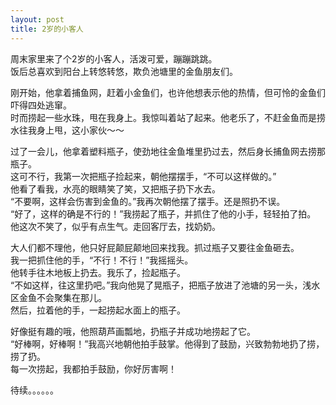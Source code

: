 ```yaml
---
layout: post
title: 2岁的小客人
---
```


<p>周末家里来了个2岁的小客人，活泼可爱，蹦蹦跳跳。<br />
饭后总喜欢到阳台上转悠转悠，欺负池塘里的金鱼朋友们。</p>
<p>刚开始，他拿着捕鱼网，赶着小金鱼们，也许他想表示他的热情，但可怜的金鱼们吓得四处逃窜。<br />
时而捞起一些水珠，甩在我身上。我惊叫着站了起来。他老乐了，不赶金鱼而是捞水往我身上甩，这小家伙～～</p>
<p>过了一会儿，他拿着塑料瓶子，使劲地往金鱼堆里扔过去，然后身长捕鱼网去捞那瓶子。<br />
这可不行，我第一次把瓶子捡起来，朝他摆摆手，“不可以这样做的。”<br />
他看了看我，水亮的眼睛笑了笑，又把瓶子扔下水去。<br />
“不要啊，这样会伤害到金鱼的。”我再次朝他摆了摆手。还是照扔不误。<br />
“好了，这样的确是不行的！”我捞起了瓶子，并抓住了他的小手，轻轻拍了拍。<br />
他这次不笑了，似乎有点生气。走回客厅去，找奶奶。</p>
<p>大人们都不理他，他只好屁颠屁颠地回来找我。抓过瓶子又要往金鱼砸去。<br />
我一把抓住他的手，“不行！不行！”我摇摇头。<br />
他转手往木地板上扔去。我乐了，捡起瓶子。<br />
“不如这样，往这里扔吧。”我向他晃了晃瓶子，把瓶子放进了池塘的另一头，浅水区金鱼不会聚集在那儿。<br />
然后，拉着他的手，一起捞起水面上的瓶子。</p>
<p>好像挺有趣的哦，他照葫芦画瓢地，扔瓶子并成功地捞起了它。<br />
“好棒啊，好棒啊！”我高兴地朝他拍手鼓掌。他得到了鼓励，兴致勃勃地扔了捞，捞了扔。<br />
每一次捞起，我都拍手鼓励，你好厉害啊！</p>
<p>待续。。。。。。</p>
